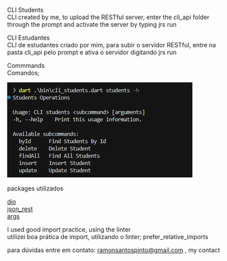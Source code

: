    CLI Students\
   CLI created by me, to upload the RESTful server, enter the cli_api folder through the prompt and activate the server by typing jrs run

 CLI Estudantes\
 CLI de estudantes criado por mim, para subir o servidor RESTful, entre na pasta cli_api pelo prompt e ativa o servidor digitando jrs run

Commmands\
Comandos;

![alt text](image.png)


packages utilizados

   [dio](https://pub.dev/packages/dio)\
   [json_rest](https://pub.dev/packages/json_rest_server)\
   [args](https://pub.dev/packages/args)

  
I used good import practice, using the linter\
utilizei boa prática de import, utilizando o linter;
prefer_relative_imports

para dúvidas entre em contato: ramonsantospinto@gmail.com , my contact

